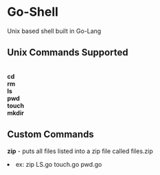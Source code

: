 # Go-Shell
Unix based shell built in Go-Lang

## Unix Commands Supported

  <br> <b>cd</b> </br>
  <b>rm</b> 
 <br> <b>ls</b> </br>
  <b>pwd</b> 
  <br><b>touch</b></br>
   <b>mkdir</b> 

  ## Custom Commands
   <b>zip</b> - puts all files listed into a zip file called files.zip
    <li>ex: zip LS.go touch.go pwd.go </li>


